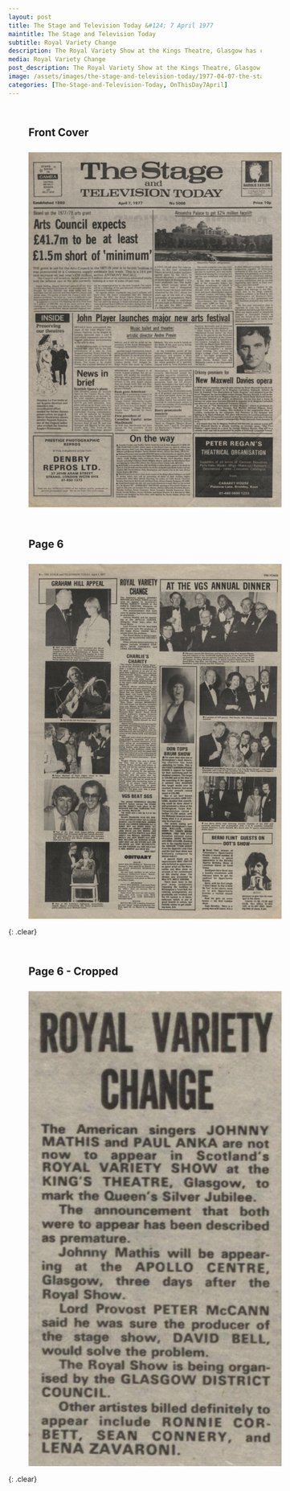 ```yaml
---
layout: post
title: The Stage and Television Today &#124; 7 April 1977
maintitle: The Stage and Television Today
subtitle: Royal Variety Change
description: The Royal Variety Show at the Kings Theatre, Glasgow has changes to it's line up but Lena Zavaroni is confirmed to be in the show.
media: Royal Variety Change
post_description: The Royal Variety Show at the Kings Theatre, Glasgow has changes to it's line up but Lena Zavaroni is confirmed to be in the show.
image: /assets/images/the-stage-and-television-today/1977-04-07-the-stage-and-television-today-front-cover.png
categories: [The-Stage-and-Television-Today, OnThisDay7April]
---
```


<figure class="fig1">
<figcaption>
<h2 id="front-cover">Front Cover</h2>
</figcaption>
<a href="/assets/images/the-stage-and-television-today/1977-04-07-the-stage-and-television-today-front-cover.png"><img src="/assets/images/the-stage-and-television-today/1977-04-07-the-stage-and-television-today-front-cover.png" class="full-width zoom-in"></a>
</figure>

<figure class="fig2">
<figcaption>
<h2 id="page-6">Page 6</h2>
</figcaption>
<a href="/assets/images/the-stage-and-television-today/1977-04-07-the-stage-and-television-today-page-6.png"><img src="/assets/images/the-stage-and-television-today/1977-04-07-the-stage-and-television-today-page-6.png" class="full-width zoom-in"></a>
</figure>

{: .clear}

<figure class="fig1">
<figcaption>
<h2 id="page-6-cropped">Page 6 - Cropped</h2>
</figcaption>
<a href="/assets/images/the-stage-and-television-today/1977-04-07-the-stage-and-television-today-page-6-cropped.png"><img src="/assets/images/the-stage-and-television-today/1977-04-07-the-stage-and-television-today-page-6-cropped.png" class="full-width zoom-in"></a>
</figure>

<br />{: .clear}

<style>
.fig1 {float:left; width:49%;}

.fig2 {float:right; width:49%;}

figcaption {float:left; width:100%;}

@media screen and (orientation:portrait) {
.fig1, .fig2 {float:left; width:100%;}
figcaption {float:left; width:100%; margin-bottom: 10px;}
}
</style>

